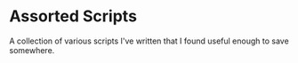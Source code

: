# Assorted Scripts

A collection of various scripts I've written that I found useful enough to save somewhere.
